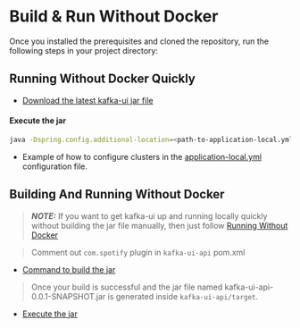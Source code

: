 # Build & Run Without Docker

Once you installed the prerequisites and cloned the repository, run the following steps in your project directory:

## <a name="run_without_docker_quickly"></a> Running Without Docker Quickly

- [Download the latest kafka-ui jar file](https://github.com/provectus/kafka-ui/releases)
#### <a name="run_kafkaui_jar_file"></a> Execute the jar
```sh
java -Dspring.config.additional-location=<path-to-application-local.yml> -jar <path-to-kafka-ui-jar>
```
- Example of how to configure clusters in the [application-local.yml](https://github.com/provectus/kafka-ui/blob/master/kafka-ui-api/src/main/resources/application-local.yml) configuration file.

## <a name="build_and_run_without_docker"></a> Building And Running Without Docker

> **_NOTE:_**  If you want to get kafka-ui up and running locally quickly without building the jar file manually, then just follow [Running Without Docker](#run_without_docker_quickly)

> Comment out `com.spotify` plugin in `kafka-ui-api` pom.xml

- [Command to build the jar](./building.md#cmd_to_build_kafkaui_without_docker)

> Once your build is successful and the jar file named kafka-ui-api-0.0.1-SNAPSHOT.jar is generated inside `kafka-ui-api/target`.

- [Execute the jar](#run_kafkaui_jar_file)
